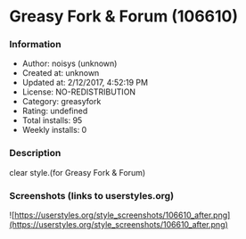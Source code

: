 # Greasy Fork & Forum (106610)

### Information
- Author: noisys (unknown)
- Created at: unknown
- Updated at: 2/12/2017, 4:52:19 PM
- License: NO-REDISTRIBUTION
- Category: greasyfork
- Rating: undefined
- Total installs: 95
- Weekly installs: 0


### Description
clear style.(for Greasy Fork & Forum)


### Screenshots (links to userstyles.org)
![https://userstyles.org/style_screenshots/106610_after.png](https://userstyles.org/style_screenshots/106610_after.png)


